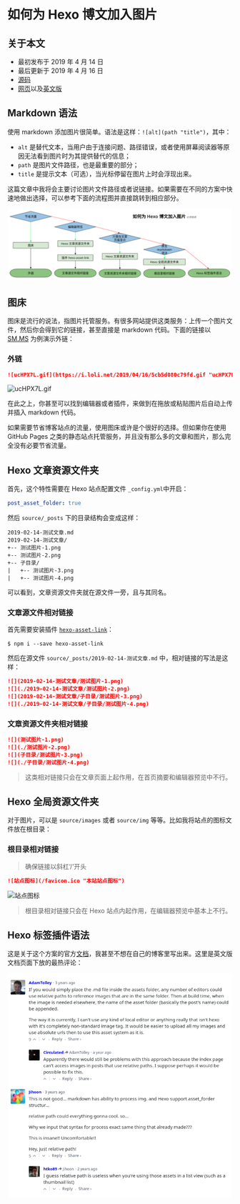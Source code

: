 # 如何为 Hexo 博文加入图片

## 关于本文

- 最初发布于 2019 年 4 月 14 日
- 最后更新于 2019 年 4 月 16 日
- [源码][source]
- [网页][page]以及[英文版][page_en]

[source]: https://github.com/liolok/liolok.com/blob/master/zhs/how-to-add-image-to-hexo-blog-post/index.md
[page_en]: https://liolok.com/how-to-add-image-to-hexo-blog-post
[page]: https://liolok.com/zhs/how-to-add-image-to-hexo-blog-post

## Markdown 语法

使用 markdown 添加图片很简单。语法是这样：`![alt](path "title")`，其中：

- `alt` 是替代文本，当用户由于连接问题、路径错误，或者使用屏幕阅读器等原因无法看到图片时为其提供替代的信息；
- `path` 是图片文件路径，也是最重要的部分；
- `title` 是提示文本（可选），当光标停留在图片上时会浮现出来。

这篇文章中我将会主要讨论图片文件路径或者说链接。如果需要在不同的方案中快速地做出选择，可以参考下面的流程图并直接跳转到相应部分。

![快速选择](./quick-choice.png "快速选择一个方案")

## 图床

图床是流行的说法，指图片托管服务。有很多网站提供这类服务：上传一个图片文件，然后你会得到它的链接，甚至直接是 markdown 代码。下面的链接以 [SM.MS][smms] 为例演示外链：

[smms]: https://sm.ms/ "Simple Free Image Hosting - SM.MS - Simple Free Image Hosting"

### 外链

```md
![ucHPX7L.gif](https://i.loli.net/2019/04/16/5cb5d080c79fd.gif "ucHPX7L.gif from Imgur")
```

![ucHPX7L.gif](https://i.loli.net/2019/04/16/5cb5d080c79fd.gif "ucHPX7L.gif from Imgur")

在此之上，你甚至可以找到编辑器或者插件，来做到在拖放或粘贴图片后自动上传并插入 markdown 代码。

如果需要节省博客站点的流量，使用图床或许是个很好的选择。但如果你在使用 GitHub Pages 之类的静态站点托管服务，并且没有那么多的文章和图片，那么完全没有必要节省流量。

## Hexo 文章资源文件夹

首先，这个特性需要在 Hexo 站点配置文件 `_config.yml`中开启：

```yml
post_asset_folder: true
```

然后 `source/_posts` 下的目录结构会变成这样：

```
2019-02-14-测试文章.md
2019-02-14-测试文章/
+-- 测试图片-1.png
+-- 测试图片-2.png
+-- 子目录/
|   +-- 测试图片-3.png
|   +-- 测试图片-4.png
```

可以看到，文章资源文件夹就在源文件一旁，且与其同名。

### 文章源文件相对链接

首先需要安装插件 [`hexo-asset-link`](https://www.npmjs.com/package/hexo-asset-link)：

```shell
$ npm i --save hexo-asset-link
```

然后在源文件 `source/_posts/2019-02-14-测试文章.md` 中，相对链接的写法是这样：

```md
![](2019-02-14-测试文章/测试图片-1.png)
![](./2019-02-14-测试文章/测试图片-2.png)
![](2019-02-14-测试文章/子目录/测试图片-3.png)
![](./2019-02-14-测试文章/子目录/测试图片-4.png)
```

### 文章资源文件夹相对链接

```md
![](测试图片-1.png)
![](./测试图片-2.png)
![](子目录/测试图片-3.png)
![](./子目录/测试图片-4.png)
```

> 这类相对链接只会在文章页面上起作用，在首页摘要和编辑器预览中不行。

## Hexo 全局资源文件夹

对于图片，可以是 `source/images` 或者 `source/img` 等等。比如我将站点的图标文件放在根目录：

### 根目录相对链接

> 确保链接以斜杠‘/’开头

```md
![站点图标](/favicon.ico "本站站点图标")
```

![站点图标](/favicon.ico "本站站点图标")

> 根目录相对链接只会在 Hexo 站点内起作用，在编辑器预览中基本上不行。

## Hexo 标签插件语法

这是关于这个方案的官方[文档](https://hexo.io/zh-cn/docs/asset-folders.html#相对路径引用的标签插件 "相对路径引用的标签插件")，我甚至不想在自己的博客里写出来。这里是英文版文档页面下放的最热评论：

![关于标签插件语法的最热评论](../../how-to-add-image-to-hexo-blog-post/top-commets-of-tag-syntax.png "关于标签插件语法的最热评论")
